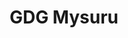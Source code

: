 ---
title : "GDG Mysuru"
logo : "assets/images/community_partners/GDG_Mysuru.png"
twitter : "GdgMysuru"
website : "https://www.meetup.com/Google-Developers-group-Mysuru/"
---